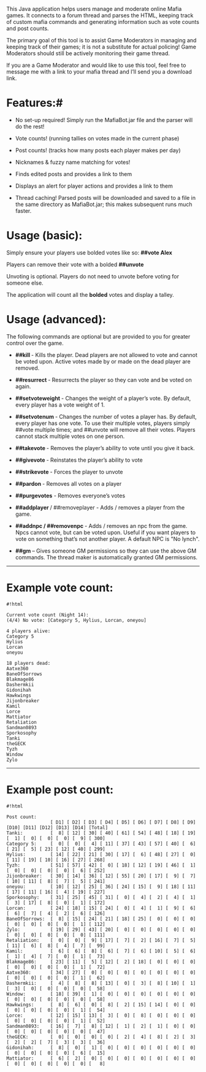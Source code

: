 This Java application helps users manage and moderate online Mafia games. It connects to a forum thread and parses the HTML, keeping track of custom mafia commands and generating information such as vote counts and post counts. 

The primary goal of this tool is to assist Game Moderators in managing and keeping track of their games; it is not a substitute for actual policing! Game Moderators should still be actively monitoring their game thread.

If you are a Game Moderator and would like to use this tool, feel free to message me with a link to your mafia thread and I’ll send you a download link.

# Features:#

* No set-up required! Simply run the MafiaBot.jar file and the parser will do the rest!

* Vote counts! (running tallies on votes made in the current phase)

* Post counts! (tracks how many posts each player makes per day)

* Nicknames & fuzzy name matching for votes!

* Finds edited posts and provides a link to them

* Displays an alert for player actions and provides a link to them

* Thread caching! Parsed posts will be downloaded and saved to a file in the same directory as MafiaBot.jar; this makes subsequent runs much faster.

# Usage (basic): #
Simply ensure your players use bolded votes like so: **##vote Alex**

Players can remove their vote with a bolded **##unvote**

Unvoting is optional. Players do not need to unvote before voting for someone else.

The application will count all the **bolded** votes and display a talley.

# Usage (advanced): #

The following commands are optional but are provided to you for greater control over the game.

* **##kill <player>** - Kills the player. Dead players are not allowed to vote and cannot be voted upon. Active votes made by or made on the dead player are removed.

* **##resurrect <player>** - Resurrects the player so they can vote and be voted on again.

* **##setvoteweight <player> <num>** - Changes the weight of a player’s vote. By default, every player has a vote weight of 1.

* **##setvotenum <player> <num>** - Changes the number of votes a player has. By default, every player has one vote. To use their multiple votes, players simply ##vote multiple times; and ##unvote will remove all their votes. Players cannot stack multiple votes on one person.

* **##takevote <player>** - Removes the player’s ability to vote until you give it back.

* **##givevote <player>** - Reinstates the player’s ability to vote

* **##strikevote <player>** - Forces the player to unvote

* **##pardon <player>** - Removes all votes on a player

* **##purgevotes** - Removes everyone’s votes

* **##addplayer <player>** / ##removeplayer <player> - Adds / removes a player from the game. 

* **##addnpc <name> / ##removenpc <name>** - Adds / removes an npc from the game. Npcs cannot vote, but can be voted upon. Useful if you want players to vote on something that’s not another player. A default NPC is "No lynch".

* **##gm <name>** – Gives someone GM permissions so they can use the above GM commands. The thread maker is automatically granted GM permissions.



***
# Example vote count: #

```
#!html

Current vote count (Night 14):
(4/4) No vote: [Category 5, Hylius, Lorcan, oneyou]

4 players alive: 
Category 5
Hylius
Lorcan
oneyou

18 players dead:
Aatxe360
BaneOfSorrows
Blakmage86
Dashermkii
Gidonihah
Hawkwings
Jijonbreaker
Kamil
Lorce
Mattiator
Retaliation
Sandman0893
Sporkosophy
Tanki
theGECK
Tyzh
Window
Zylo

```

***
# Example post count: #

```
#!html

Post count:
                [ D1] [ D2] [ D3] [ D4] [ D5] [ D6] [ D7] [ D8] [ D9] [D10] [D11] [D12] [D13] [D14] [Total]
Tanki:          [  8] [ 12] [ 30] [ 40] [ 61] [ 54] [ 48] [ 18] [ 19] [  1] [  0] [  0] [  0] [  9] [ 300] 
Category 5:     [  0] [  0] [  4] [ 11] [ 37] [ 43] [ 57] [ 40] [  6] [ 21] [  5] [ 23] [ 12] [ 40] [ 299] 
Hylius:         [ 14] [ 22] [ 21] [ 30] [ 17] [  6] [ 48] [ 27] [  0] [ 11] [ 19] [ 10] [ 16] [ 27] [ 268] 
Tyzh:           [ 51] [ 57] [ 42] [  0] [ 18] [ 12] [ 19] [ 46] [  1] [  0] [  0] [  0] [  0] [  6] [ 252] 
Jijonbreaker:   [ 30] [ 14] [ 36] [ 12] [ 55] [ 20] [ 17] [  9] [  7] [ 10] [ 11] [  8] [  7] [  5] [ 241] 
oneyou:         [ 10] [ 12] [ 25] [ 36] [ 24] [ 15] [  9] [ 18] [ 11] [ 17] [ 11] [ 16] [  4] [ 19] [ 227] 
Sporkosophy:    [ 31] [ 25] [ 45] [ 31] [  0] [  4] [  2] [  4] [  1] [  3] [ 17] [  8] [  0] [  1] [ 172] 
Lorcan:         [ 24] [ 18] [ 15] [ 24] [  0] [  4] [  1] [  9] [  6] [  6] [  7] [  4] [  2] [  6] [ 126] 
BaneOfSorrows:  [  8] [ 15] [ 24] [ 21] [ 18] [ 25] [  0] [  0] [  0] [  0] [  0] [  0] [  0] [  1] [ 112] 
Zylo:           [ 19] [ 29] [ 43] [ 20] [  0] [  0] [  0] [  0] [  0] [  0] [  0] [  0] [  0] [  0] [ 111] 
Retaliation:    [  0] [  0] [  9] [ 17] [  7] [  2] [ 16] [  7] [  5] [ 11] [  6] [  8] [  4] [  7] [  99] 
Kamil:          [  6] [  6] [  8] [  6] [  7] [  6] [ 10] [  5] [  6] [  1] [  4] [  7] [  0] [  1] [  73] 
Blakmage86:     [ 23] [ 11] [  5] [ 12] [  2] [ 18] [  0] [  0] [  0] [  0] [  0] [  0] [  0] [  1] [  72] 
Aatxe360:       [ 34] [ 27] [  0] [  0] [  0] [  0] [  0] [  0] [  0] [  0] [  0] [  0] [  0] [  1] [  62] 
Dashermkii:     [  4] [  8] [  8] [ 13] [  0] [  3] [  8] [ 10] [  1] [  3] [  0] [  0] [  0] [  0] [  58] 
Window:         [ 18] [ 39] [  1] [  0] [  0] [  0] [  0] [  0] [  0] [  0] [  0] [  0] [  0] [  0] [  58] 
Hawkwings:      [  8] [  6] [  0] [  8] [  2] [ 15] [ 14] [  0] [  0] [  0] [  0] [  0] [  0] [  1] [  54] 
Lorce:          [ 12] [ 15] [ 13] [  3] [  0] [  8] [  0] [  0] [  0] [  0] [  0] [  0] [  0] [  1] [  52] 
Sandman0893:    [ 16] [  7] [  8] [ 12] [  1] [  2] [  1] [  0] [  0] [  0] [  0] [  0] [  0] [  0] [  47] 
theGECK:        [  0] [  0] [  0] [  0] [  2] [  4] [  8] [  2] [  3] [  2] [  2] [  7] [  3] [  3] [  36] 
Gidonihah:      [  8] [  0] [  1] [  0] [  0] [  0] [  0] [  0] [  0] [  0] [  0] [  0] [  0] [  6] [  15] 
Mattiator:      [  6] [  2] [  0] [  0] [  0] [  0] [  0] [  0] [  0] [  0] [  0] [  0] [  0] [  0] [   8] 

```